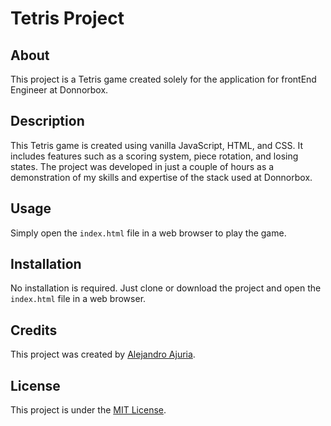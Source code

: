 # Tetris Project

## About

This project is a Tetris game created solely for the application for frontEnd Engineer at Donnorbox.

## Description

This Tetris game is created using vanilla JavaScript, HTML, and CSS. It includes features such as a scoring system, piece rotation, and losing states. The project was developed in just a couple of hours as a demonstration of my skills and expertise of the stack used at Donnorbox.

## Usage

Simply open the `index.html` file in a web browser to play the game.

## Installation

No installation is required. Just clone or download the project and open the `index.html` file in a web browser.

## Credits

This project was created by [Alejandro Ajuria](https://www.linkedin.com/in/ajuria/).

## License

This project is under the [MIT License](LICENSE).
